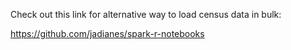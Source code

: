 

Check out this link for alternative way to load census data in bulk:

https://github.com/jadianes/spark-r-notebooks

